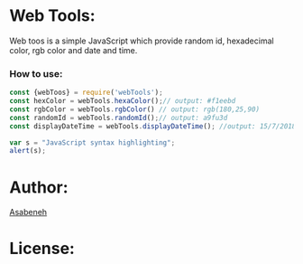 # Web Tools:
Web toos is a simple JavaScript which provide random id, hexadecimal color, rgb color and date and time.
### How to use:
```javascript
const {webToos} = require('webTools');
const hexColor = webTools.hexaColor();// output: #f1eebd
const rgbColor = webTools.rgbColor() // output: rgb(180,25,90)
const randomId = webTools.randomId();// output: a9fu3d
const displayDateTime = webTools.displayDateTime(); //output: 15/7/2018 06:47

var s = "JavaScript syntax highlighting";
alert(s);
```
# Author:
[Asabeneh](https://github.com/Asabeneh)

# License:
